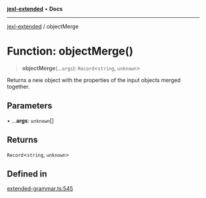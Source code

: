 [**jexl-extended**](../README.md) • **Docs**

***

[jexl-extended](../globals.md) / objectMerge

# Function: objectMerge()

> **objectMerge**(...`args`): `Record`\<`string`, `unknown`\>

Returns a new object with the properties of the input objects merged together.

## Parameters

• ...**args**: `unknown`[]

## Returns

`Record`\<`string`, `unknown`\>

## Defined in

[extended-grammar.ts:545](https://github.com/nikoraes/jexl-extended/blob/db8adde102268337995e72b2224f129152316ed5/src/extended-grammar.ts#L545)
